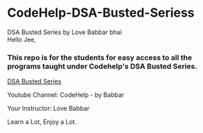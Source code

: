 # CodeHelp-DSA-Busted-Seriess
DSA Busted Series by Love Babbar bhai <br>
Hello Jee,

<h3>This repo is for the students for easy access to all the programs taught under Codehelp's DSA Busted Series.</h3>

[DSA Busted Series](https://www.youtube.com/watch?v=WQoB2z67hvY&list=PLDzeHZWIZsTryvtXdMr6rPh4IDexB5NIA)

Youtube Channel: CodeHelp - by Babbar

Your Instructor: Love Babbar

Learn a Lot, Enjoy a Lot.
